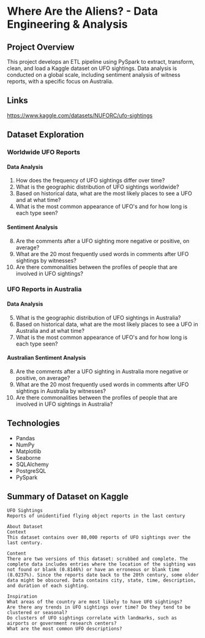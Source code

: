 # Where Are the Aliens? - Data Engineering & Analysis

## Project Overview

This project develops an ETL pipeline using PySpark to extract, transform, clean, and load a Kaggle dataset on UFO sightings. Data analysis is conducted on a global scale, including sentiment analysis of witness reports, with a specific focus on Australia.


## Links

https://www.kaggle.com/datasets/NUFORC/ufo-sightings

## Dataset Exploration

### Worldwide UFO Reports

#### Data Analysis

1) How does the frequency of UFO sightings differ over time?
2) What is the geographic distribution of UFO sightings worldwide?
3) Based on historical data, what are the most likely places to see a UFO and at what time?
4) What is the most common appearance of UFO's and for how long is each type seen?

#### Sentiment Analysis

8) Are the comments after a UFO sighting more negative or positive, on average?
9) What are the 20 most frequently used words in comments after UFO sightings by witnesses?
10) Are there commonalities between the profiles of people that are involved in UFO sightings?

### UFO Reports in Australia

#### Data Analysis

5) What is the geographic distribution of UFO sightings in Australia?
6) Based on historical data, what are the most likely places to see a UFO in Australia and at what time?
7) What is the most common appearance of UFO's and for how long is each type seen?

#### Australian Sentiment Analysis

8) Are the comments after a UFO sighting in Australia more negative or positive, on average?
9) What are the 20 most frequently used words in comments after UFO sightings in Australia by witnesses?
10) Are there commonalities between the profiles of people that are involved in UFO sightings in Australia?

## Technologies

- Pandas
- NumPy
- Matplotlib
- Seaborne
- SQLAlchemy
- PostgreSQL
- PySpark

## Summary of Dataset on Kaggle

```text
UFO Sightings
Reports of unidentified flying object reports in the last century

About Dataset
Context
This dataset contains over 80,000 reports of UFO sightings over the last century.

Content
There are two versions of this dataset: scrubbed and complete. The complete data includes entries where the location of the sighting was not found or blank (0.8146%) or have an erroneous or blank time (8.0237%). Since the reports date back to the 20th century, some older data might be obscured. Data contains city, state, time, description, and duration of each sighting.

Inspiration
What areas of the country are most likely to have UFO sightings?
Are there any trends in UFO sightings over time? Do they tend to be clustered or seasonal?
Do clusters of UFO sightings correlate with landmarks, such as airports or government research centers?
What are the most common UFO descriptions?
```

